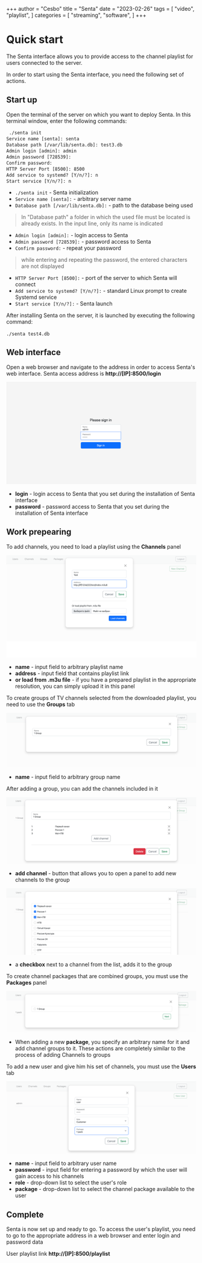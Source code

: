 +++
author = "Cesbo"
title = "Senta"
date = "2023-02-26"
tags = [
    "video",
    "playlist",
]
categories = [
    "streaming",
    "software",
]
+++
# Quick start

The Senta interface allows you to provide access to the channel playlist for users connected to the server.

In order to start using the Senta interface, you need the following set of actions.

<!--more-->

## Start up

Open the terminal of the server on which you want to deploy Senta. In this terminal window, enter the following commands:

```
 ./senta init
Service name [senta]: senta
Database path [/var/lib/senta.db]: test3.db
Admin login [admin]: admin
Admin password [728539]:
Confirm password:
HTTP Server Port [8500]: 8500
Add service to systemd? [Y/n/?]: n
Start service [Y/n/?]: n
```

- `./senta init` - Senta initialization
- `Service name [senta]:` - arbitrary server name
- `Database path [/var/lib/senta.db]:` - path to the database being used

>In "Database path" a folder in which the used file must be located is already exists. In the input line, only its name is indicated

- `Admin login [admin]:` - login access to Senta
- `Admin password [728539]:` - password access to Senta
- `Confirm password:` - repeat your password

>while entering and repeating the password, the entered characters are not displayed

- `HTTP Server Port [8500]:` - port of the server to which Senta will connect
- `Add service to systemd? [Y/n/?]:` - standard Linux prompt to create Systemd service
- `Start service [Y/n/?]:` - Senta launch

After installing Senta on the server, it is launched by executing the following command:

`./senta test4.db`

## Web interface

Open a web browser and navigate to the address in order to access Senta's web interface.
Senta access address is **http://[IP]:8500/login**

![Senta-start-1](Senta-start-1.png)

- **login** - login access to Senta that you set during the installation of Senta interface
- **password** - password access to Senta that you set during the installation of Senta interface

## Work prepearing

To add channels, you need to load a playlist using the **Channels** panel

![Senta-start-2](Senta-start-2.png)

- **name** - input field to arbitrary playlist name
- **address** - input field that contains playlist link
- **or load from .m3u file** - if you have a prepared playlist in the appropriate resolution, you can simply upload it in this panel

To create groups of TV channels selected from the downloaded playlist, you need to use the **Groups** tab

![Senta-start-3](Senta-start-3.png)

- **name** - input field to arbitrary group name

After adding a group, you can add the channels included in it

![Senta-start-4](Senta-start-4.png)

- **add channel** - button that allows you to open a panel to add new channels to the group

![Senta-start-5](Senta-start-5.png)

- a **checkbox** next to a channel from the list, adds it to the group

To create channel packages that are combined groups, you must use the **Packages** panel

![Senta-start-7](Senta-start-7.png)

- When adding a new **package**, you specify an arbitrary name for it and add channel groups to it. These actions are completely similar to the process of adding Channels to groups

To add a new user and give him his set of channels, you must use the **Users** tab

![Senta-start-8](Senta-start-8.png)

- **name** - input field to arbitrary user name
- **password** - input field for entering a password by which the user will gain access to his channels
- **role** - drop-down list to select the user's role
- **package** - drop-down list to select the channel package available to the user

## Complete

Senta is now set up and ready to go. To access the user's playlist, you need to go to the appropriate address in a web browser and enter login and password data

User playlist link **http://[IP]:8500/playlist**
